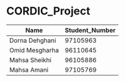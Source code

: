 # CORDIC_Project
| Name	         |Student_Number|
|----------------|--------------|
| Dorna Dehghani |97105963      |
| Omid Mesgharha |96110645      |
| Mahsa Sheikhi  |96105886      |
| Mahsa Amani	   |97105769      |
